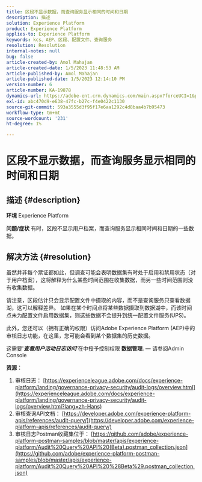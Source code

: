 ```yaml
---
title: 区段不显示数据，而查询服务显示相同的时间和日期
description: 描述
solution: Experience Platform
product: Experience Platform
applies-to: Experience Platform
keywords: kcs、AEP、区段、配置文件、查询服务
resolution: Resolution
internal-notes: null
bug: false
article-created-by: Amol Mahajan
article-created-date: 1/5/2023 11:48:53 AM
article-published-by: Amol Mahajan
article-published-date: 1/5/2023 12:14:10 PM
version-number: 6
article-number: KA-19878
dynamics-url: https://adobe-ent.crm.dynamics.com/main.aspx?forceUCI=1&pagetype=entityrecord&etn=knowledgearticle&id=a34331ea-ee8c-ed11-81ac-6045bd006b3d
exl-id: abc470d9-e638-47fc-b27c-f4e0422c1130
source-git-commit: 593a3555d3f95f17e6aa1292c4d8baa4b7b95473
workflow-type: tm+mt
source-wordcount: '231'
ht-degree: 1%

---
```


# 区段不显示数据，而查询服务显示相同的时间和日期

## 描述 {#description}

<b>环境</b>
Experience Platform


<b>问题/症状</b>
有时，区段不显示用户档案，而查询服务显示相同时间和日期的一些数据。


## 解决方法 {#resolution}


虽然并非每个票证都如此，但调查可能会表明数据集有时处于启用和禁用状态（对于用户档案），这将解释为什么某些时间范围在收集数据，而另一些时间范围则没有收集数据。

请注意，区段估计只会显示配置文件中摄取的内容，而不是查询服务只查看数据湖，这可以解释差异。 如果在某个时间点将某些数据摄取到数据湖中，而该时间点未为配置文件启用数据集，则这些数据不会提升到统一配置文件服务(UPS)。



此外，您还可以（拥有正确的权限）访问Adobe Experience Platform (AEP)中的审核日志功能，在这里，您可能会看到某个数据集的历史数据。

这需要&#39;<b>*查看用户活动日志访问</b>*&#39;在中授予控制权限 <b>数据管理</b>.  — 请参阅Admin Console



<b>资源：</b>

1. 审核日志： [https://experienceleague.adobe.com/docs/experience-platform/landing/governance-privacy-security/audit-logs/overview.html](https://experienceleague.adobe.com/docs/experience-platform/landing/governance-privacy-security/audit-logs/overview.html?lang=zh-Hans)
2. 审核查询API文档： [https://developer.adobe.com/experience-platform-apis/references/audit-query/](https://developer.adobe.com/experience-platform-apis/references/audit-query/)
3. 审核日志Postman收藏集位于： [https://github.com/adobe/experience-platform-postman-samples/blob/master/apis/experience-platform/Audit%20Query%20API%20(Beta).postman_collection.json](https://github.com/adobe/experience-platform-postman-samples/blob/master/apis/experience-platform/Audit%20Query%20API%20%28Beta%29.postman_collection.json)

